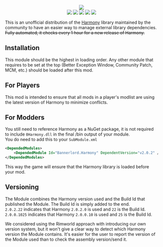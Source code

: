 <p align="center">
   <a href="https://www.nuget.org/packages/Lib.Harmony" alt="NuGet Harmony">
   <img src="https://img.shields.io/nuget/v/Lib.Harmony.svg?label=NuGet%20Lib.Harmony&colorB=blue" /></a>
   </br>
   <a href="https://www.nexusmods.com/mountandblade2bannerlord/mods/2006" alt="NexusMods Harmony">
   <img src="https://img.shields.io/badge/NexusMods-Harmony-yellow.svg" /></a>
   <a href="https://www.nexusmods.com/mountandblade2bannerlord/mods/2006" alt="NexusMods Harmony">
   <img src="https://img.shields.io/endpoint?url=https%3A%2F%2Fnexusmods-version-pzk4e0ejol6j.runkit.sh%3FgameId%3Dmountandblade2bannerlord%26modId%3D2006" /></a>
   <a href="https://www.nexusmods.com/mountandblade2bannerlord/mods/2006" alt="NexusMods Harmony">
   <img src="https://img.shields.io/endpoint?url=https%3A%2F%2Fnexusmods-downloads-ayuqql60xfxb.runkit.sh%2F%3Ftype%3Dunique%26gameId%3D3174%26modId%3D2006" /></a>
   <a href="https://www.nexusmods.com/mountandblade2bannerlord/mods/2006" alt="NexusMods Harmony">
   <img src="https://img.shields.io/endpoint?url=https%3A%2F%2Fnexusmods-downloads-ayuqql60xfxb.runkit.sh%2F%3Ftype%3Dtotal%26gameId%3D3174%26modId%3D2006" /></a>
   <a href="https://www.nexusmods.com/mountandblade2bannerlord/mods/2006" alt="NexusMods Harmony">
   <img src="https://img.shields.io/endpoint?url=https%3A%2F%2Fnexusmods-downloads-ayuqql60xfxb.runkit.sh%2F%3Ftype%3Dviews%26gameId%3D3174%26modId%3D2006" /></a>
</p>

This is an unofficial distribution of the [Harmony](https://github.com/pardeike/Harmony) library maintained by the community to have an easier way to manage external library dependencies.  
~~Fully automated, it checks every 1 hour for a new release of Harmony.~~  
  
## Installation
This module should be the highest in loading order. Any other module that requires to be set at the top (Better Exception Window, Community Patch, MCM, etc.) should be loaded after this mod.  
  
## For Players
This mod is intended to ensure that all mods in a player's modlist are using the latest version of Harmony to minimize conflicts.  
  
## For Modders
You still need to reference Harmony as a NuGet package, it is not required to include ``0Harmony.dll`` in the final /bin output of your module.  
You do need to add this to your ``SubModule.xml``  
```xml
<DependedModules>
    <DependedModule Id="Bannerlord.Harmony" DependentVersion="v2.0.2" />
</DependedModules>
```
This way the game will ensure that the Harmony library is loaded before your mod.  
  
## Versioning  
The Module combines the Harmony version used and the Build Id that published the Module. The Build Id is simply added to the end.  
``2.0.2.22`` indicates that Harmony ``2.0.2.0`` is used and ``22`` is the Build Id.  
``2.0.0.1025`` indicates that Harmony ``2.0.0.10`` is used and ``25`` is the Build Id.  
  
We considered using the Rimworld approach with introducing our own version system, but it won't give a clear way to detect which Harmony version the Module contains. It's easier for the user to report the version of the Module used than to check the assembly version/send it. 
  
